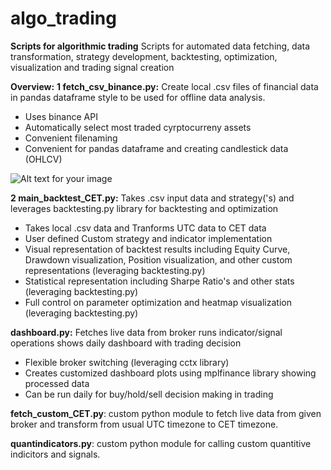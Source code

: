 # algo_trading
**Scripts for algorithmic trading**
Scripts for automated data fetching, data transformation, strategy development, backtesting, optimization, visualization and trading signal creation

**Overview:**
**1 fetch_csv_binance.py:** Create local .csv files of financial data in pandas dataframe style to be used for offline data analysis.
- Uses binance API
- Automatically select most traded cyrptocurreny assets
- Convenient filenaming
- Convenient for pandas dataframe and creating candlestick data (OHLCV)
  
![Alt text for your image](algo_trading/backtest_result.png "Backtesting plot")

**2 main_backtest_CET.py:** Takes .csv input data and strategy('s) and leverages backtesting.py library for backtesting and optimization
- Takes local .csv data and Tranforms UTC data to CET data
- User defined Custom strategy and indicator implementation
- Visual representation of backtest results including Equity Curve, Drawdown visualization, Position visualization, and other custom representations (leveraging backtesting.py)
- Statistical representation including Sharpe Ratio's and other stats (leveraging backtesting.py)
- Full control on parameter optimization and heatmap visualization (leveraging backtesting.py)

**dashboard.py:** Fetches live data from broker runs indicator/signal operations shows daily dashboard with trading decision
- Flexible broker switching (leveraging cctx library)
- Creates customized dashboard plots using mplfinance library showing processed data
- Can be run daily for buy/hold/sell decision making in trading

**fetch_custom_CET.py**: custom python module to fetch live data from given broker and transform from usual UTC timezone to CET timezone.

**quantindicators.py**: custom python module for calling custom quantitive indicitors and signals.


